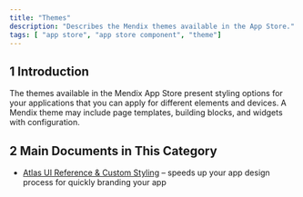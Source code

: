 ```yaml
---
title: "Themes"
description: "Describes the Mendix themes available in the App Store."
tags: [ "app store", "app store component", "theme"]
---
```


## 1 Introduction

The themes available in the Mendix App Store present styling options for your applications that you can apply for different elements and devices. A Mendix theme may include page templates, building blocks, and widgets with configuration.

## 2 Main Documents in This Category

* [Atlas UI Reference & Custom Styling](atlas-ui-reference) – speeds up your app design process for quickly branding your app

